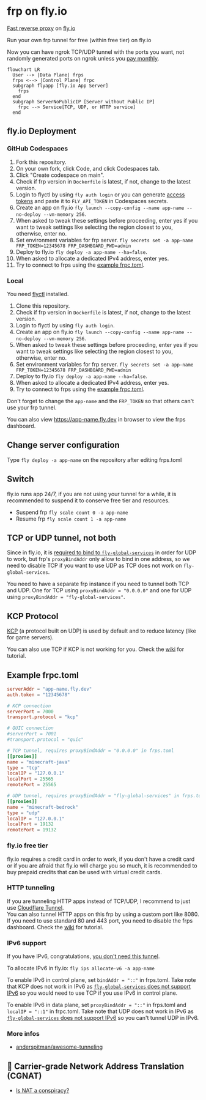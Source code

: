# frp on fly.io
[Fast reverse proxy](https://github.com/fatedier/frp) on [fly.io](https://fly.io)

Run your own frp tunnel for free (within free tier) on fly.io

Now you can have ngrok TCP/UDP tunnel with the ports you want, not randomly generated ports on ngrok unless you [pay monthly](https://ngrok.com/pricing).

```mermaid
flowchart LR
  User --> |Data Plane| frps
  frps <--> |Control Plane| frpc
  subgraph flyapp [fly.io App Server]
    frps
  end
  subgraph ServerNoPublicIP [Server without Public IP]
    frpc --> Service[TCP, UDP, or HTTP service]
  end
```

## fly.io Deployment
### GitHub Codespaces

1. Fork this repository.
2. On your own fork, click Code, and click Codespaces tab.
3. Click "Create codespace on main".
4. Check if frp version in `Dockerfile` is latest, if not, change to the latest version.
5. Login to flyctl by using `fly auth login` or you can generate [access tokens](https://fly.io/user/personal_access_tokens) and paste it to `FLY_API_TOKEN` in Codespaces secrets.
6. Create an app on fly.io `fly launch --copy-config --name app-name --no-deploy --vm-memory 256`.
7. When asked to tweak these settings before proceeding, enter yes if you want to tweak settings like selecting the region closest to you, otherwise, enter no.
8. Set environment variables for frp server. `fly secrets set -a app-name FRP_TOKEN=12345678 FRP_DASHBOARD_PWD=admin`
9. Deploy to fly.io `fly deploy -a app-name --ha=false`.
10. When asked to allocate a dedicated IPv4 address, enter yes.
11. Try to connect to frps using the [example frpc.toml](#example-frpctoml).

### Local
You need [flyctl](https://github.com/superfly/flyctl) installed.

1. Clone this repository.
2. Check if frp version in `Dockerfile` is latest, if not, change to the latest version.
3. Login to flyctl by using `fly auth login`.
4. Create an app on fly.io `fly launch --copy-config --name app-name --no-deploy --vm-memory 256`.
5. When asked to tweak these settings before proceeding, enter yes if you want to tweak settings like selecting the region closest to you, otherwise, enter no.
6. Set environment variables for frp server. `fly secrets set -a app-name FRP_TOKEN=12345678 FRP_DASHBOARD_PWD=admin`
7. Deploy to fly.io `fly deploy -a app-name --ha=false`.
8. When asked to allocate a dedicated IPv4 address, enter yes.
9. Try to connect to frps using the [example frpc.toml](#example-frpctoml).

Don't forget to change the `app-name` and the `FRP_TOKEN` so that others can't use your frp tunnel.

You can also view https://app-name.fly.dev in browser to view the frps dashboard.

## Change server configuration
Type `fly deploy -a app-name` on the repository after editing frps.toml

## Switch
fly.io runs app 24/7, if you are not using your tunnel for a while, it is recommended to suspend it to conserve free tier and resources.

* Suspend frp `fly scale count 0 -a app-name`
* Resume frp `fly scale count 1 -a app-name`

## TCP or UDP tunnel, not both
Since in fly.io, it is [required to bind to `fly-global-services`](https://fly.io/docs/app-guides/udp-and-tcp/#the-fly-global-services-address) in order for UDP to work, but frp's `proxyBindAddr` only allow to bind in one address, so we need to disable TCP if you want to use UDP as TCP does not work on `fly-global-services`.

You need to have a separate frp instance if you need to tunnel both TCP and UDP. One for TCP using `proxyBindAddr = "0.0.0.0"` and one for UDP using `proxyBindAddr = "fly-global-services"`.

## KCP Protocol
[KCP](https://github.com/skywind3000/kcp/blob/master/README.en.md) (a protocol built on UDP) is used by default and to reduce latency (like for game servers).

You can also use TCP if KCP is not working for you. Check the [wiki](https://github.com/AnimMouse/frp-flyapp/wiki/Use-TCP-in-control-plane) for tutorial.

## Example frpc.toml
```toml
serverAddr = "app-name.fly.dev"
auth.token = "12345678"

# KCP connection
serverPort = 7000
transport.protocol = "kcp"

# QUIC connection
#serverPort = 7001
#transport.protocol = "quic"

# TCP tunnel, requires proxyBindAddr = "0.0.0.0" in frps.toml
[[proxies]]
name = "minecraft-java"
type = "tcp"
localIP = "127.0.0.1"
localPort = 25565
remotePort = 25565

# UDP tunnel, requires proxyBindAddr = "fly-global-services" in frps.toml
[[proxies]]
name = "minecraft-bedrock"
type = "udp"
localIP = "127.0.0.1"
localPort = 19132
remotePort = 19132
```

### fly.io free tier
fly.io requires a credit card in order to work, if you don't have a credit card or if you are afraid that fly.io will charge you so much, it is recommended to buy prepaid credits that can be used with virtual credit cards.

### HTTP tunneling
If you are tunneling HTTP apps instead of TCP/UDP, I recommend to just use [Cloudflare Tunnel](https://www.cloudflare.com/products/tunnel/).\
You can also tunnel HTTP apps on this frp by using a custom port like 8080.\
If you need to use standard 80 and 443 port, you need to disable the frps dashboard. Check the [wiki](https://github.com/AnimMouse/frp-flyapp/wiki/HTTP-Tunneling) for tutorial.

### IPv6 support
If you have IPv6, congratulations, [you don't need this tunnel](https://www.reddit.com/r/networkingmemes/comments/sif407/imagine_network_engineers_time_gone_into/).

To allocate IPv6 in fly.io: `fly ips allocate-v6 -a app-name`

To enable IPv6 in control plane, set `bindAddr = "::"` in frps.toml. Take note that KCP does not work in IPv6 as [`fly-global-services` does not support IPv6] so you would need to use TCP if you use IPv6 in control plane.

To enable IPv6 in data plane, set `proxyBindAddr = "::"` in frps.toml and `localIP = "::1"` in frpc.toml. Take note that UDP does not work in IPv6 as [`fly-global-services` does not support IPv6] so you can't tunnel UDP in IPv6.

[`fly-global-services` does not support IPv6]: https://fly.io/docs/app-guides/udp-and-tcp/#udp-wont-work-over-ipv6

### More infos
* [anderspitman/awesome-tunneling](https://github.com/anderspitman/awesome-tunneling)

## 🖕 Carrier-grade Network Address Translation (CGNAT)
* [Is NAT a conspiracy?](https://chatgptwith.me/posts/is-nat-a-conspiracy/)